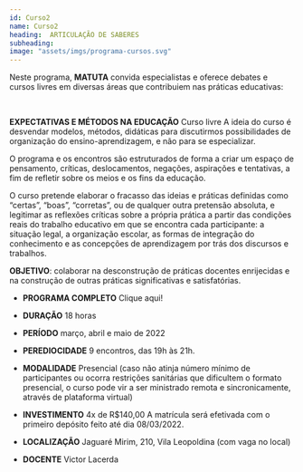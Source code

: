 ```yaml
---
id: Curso2
name: Curso2
heading:  ARTICULAÇÃO DE SABERES
subheading: 
image: "assets/imgs/programa-cursos.svg"
---
```


Neste programa, **MATUTA** convida especialistas e oferece debates e cursos livres em diversas áreas que contribuiem nas práticas educativas:

⠀

**EXPECTATIVAS E MÉTODOS NA EDUCAÇÃO** Curso livre
A ideia do curso é desvendar modelos, métodos, didáticas para discutirmos possibilidades de organização do ensino-aprendizagem, e não para se especializar.

O programa e os encontros são estruturados de forma a criar um espaço de pensamento, críticas, deslocamentos, negações, aspirações e tentativas, a fim de refletir sobre os meios e os fins da educação.

O curso pretende elaborar o fracasso das ideias e práticas definidas como “certas”, “boas”, “corretas”, ou de qualquer outra pretensão absoluta, e legitimar as reflexões críticas sobre a própria prática a partir das condições reais do trabalho educativo em que se encontra cada participante: a situação legal, a organização escolar, as formas de integração do conhecimento e as concepções de aprendizagem por trás dos discursos e trabalhos.

**OBJETIVO**: colaborar na desconstrução de práticas docentes enrijecidas e na construção de outras práticas significativas e satisfatórias.
 
- **PROGRAMA COMPLETO** Clique aqui!

- **DURAÇÃO** 18 horas
 
- **PERÍODO** março, abril e maio de 2022
 
- **PEREDIOCIDADE** 9 encontros, das 19h às 21h.
 
- **MODALIDADE** Presencial (caso não atinja número mínimo de participantes ou ocorra restrições sanitárias que dificultem o formato presencial, o curso pode vir a ser ministrado remota e sincronicamente, através de plataforma virtual)
 
- **INVESTIMENTO** 4x de R$140,00
A matrícula será efetivada com o primeiro depósito feito até dia 08/03/2022.
 
- **LOCALIZAÇÃO** Jaguaré Mirim, 210, Vila Leopoldina (com vaga no local)

- **DOCENTE** Victor Lacerda 




